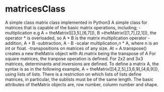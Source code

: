 # matricesClass
A simple class matrix class implemented in Python3
A simple class for matrices that is capable of the basic matrix operations, including;
-multiplication e.g A = theMatrix([[3,5],[6,7]]), B =theMatrix([[1,7],[2,1]]), the operator * is overloaded, so A * B is the matrix multiplication operator
-addition, A + B
-subtraction, A - B
-scalar multiplication,n * A, where n is an int or float. 
-transpositions on matrices of any size. At = A.transpose() creates a new theMatrix object with At.matrix being the transpose of A
For square matrices, the tranpose operation is defined. For 2x2 and 3x3 matrices, determinants and inversions are defined. 
To define a matrix A, the syntax is as in the following example, A =  theMatrix([[4,2,5],[3,6,9],[4,6,9]]), using lists of lists. There is a restriction on which lists of lists define matrices, in particular, the sublists must be of the same length. The basic attributes of theMatrix objects are, row number, column number and shape. 
